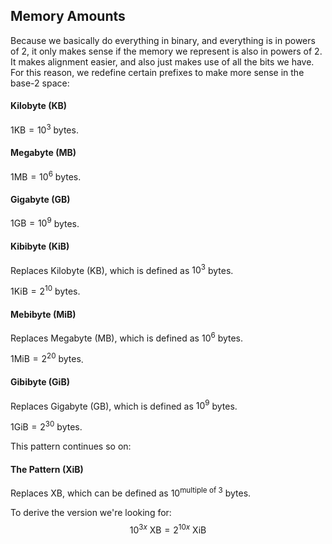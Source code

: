 ## Memory Amounts

Because we basically do everything in binary, and everything is in powers of 2, it only makes sense if the memory we represent is also in powers of 2. It makes alignment easier, and also just makes use of all the bits we have. For this reason, we redefine certain prefixes to make more sense in the base-2 space:

#### Kilobyte (KB)
$1\text{KB}=10^3$ bytes.

#### Megabyte (MB)
$1\text{MB}=10^6$ bytes.

#### Gigabyte (GB)
$1\text{GB}=10^9$ bytes.

#### Kibibyte (KiB)
Replaces Kilobyte (KB), which is defined as $10^3$ bytes.

$1\text{KiB}=2^{10}\text{ bytes}$.

#### Mebibyte (MiB)
Replaces Megabyte (MB), which is defined as $10^6$ bytes.

$1\text{MiB}=2^{20}\text{ bytes}$.

#### Gibibyte (GiB)
Replaces Gigabyte (GB), which is defined as $10^9$ bytes.

$1\text{GiB}=2^{30}\text{ bytes}$.

This pattern continues so on:
#### The Pattern (XiB)
Replaces XB, which can be defined as $10^\text{multiple of 3}$ bytes.

To derive the version we're looking for: 
$$
10^{3x}\text{ XB}=2^{10x}\text{ XiB}
$$

